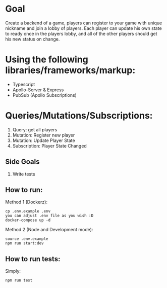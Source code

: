 # Goal

Create a backend of a game, players can register to your game with unique nickname and join a lobby of players.
Each player can update his own state to ready once in the players lobby, and all of the other players should get his new status on change.


# Using the following libraries/frameworks/markup:

- Typescript
- Apollo-Server & Express
- PubSub (Apollo Subscriptions)


# Queries/Mutations/Subscriptions:

1. Query: get all players
2. Mutation: Register new player
3. Mutation: Update Player State
4. Subscription: Player State Changed

## Side Goals

1. Write tests

## How to run:

Method 1 (Dockerz):
```
cp .env.example .env
you can adjust .env file as you wish :D 
docker-compose up -d
```

Method 2 (Node and Development mode):

```
source .env.example
npm run start:dev
```

## How to run tests:

Simply:
```
npm run test
```
